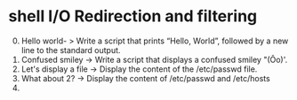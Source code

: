 # shell I/O Redirection and filtering
0. Hello world- > Write a script that prints “Hello, World”, followed by a new line to the standard output.
1. Confused smiley -> Write a script that displays a confused smiley "(Ôo)'.
2.  Let's display a file -> Display the content of the /etc/passwd file.
3. What about 2? -> Display the content of /etc/passwd and /etc/hosts
4.
